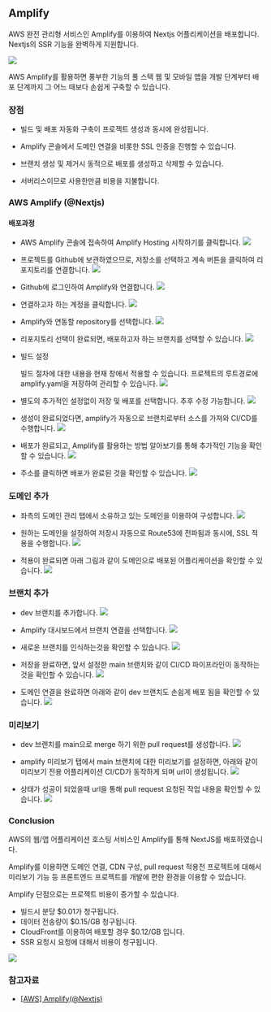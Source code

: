 ## Amplify

AWS 완전 관리형 서비스인 Amplify를 이용하여 Nextjs 어플리케이션을 배포합니다.
Nextjs의 SSR 기능을 완벽하게 지원합니다.

![](./img/Amplify.png)

AWS Amplify를 활용하면 풍부한 기능의 풀 스택 웹 및 모바일 앱을 개발 단계부터 배포 단계까지 그 어느 때보다 손쉽게 구축할 수 있습니다.

### 장점

- 빌드 및 배포 자동화 구축이 프로젝트 생성과 동시에 완성됩니다.

- Amplify 콘솔에서 도메인 연결을 비롯한 SSL 인증을 진행할 수 있습니다.

- 브랜치 생성 및 제거시 동적으로 배포를 생성하고 삭제할 수 있습니다.

- 서버리스이므로 사용한만큼 비용을 지불합니다.

### AWS Amplify (@Nextjs)

#### 배포과정

- AWS Amplify 콘솔에 접속하여 Amplify Hosting 시작하기를 클릭합니다.
  ![](./img/Amplify1.png)

- 프로젝트를 Github에 보관하였으므로, 저장소를 선택하고 계속 버튼을 클릭하여 리포지토리를 연결합니다.
  ![](./img/Amplify2.png)

- Github에 로그인하여 Amplify와 연결합니다.
  ![](./img/Amplify3.png)

- 연결하고자 하는 계정을 클릭합니다.
  ![](./img/Amplify4.png)

- Amplify와 연동할 repository를 선택합니다.
  ![](./img/Amplify5.png)

- 리포지토리 선택이 완료되면, 배포하고자 하는 브랜치를 선택할 수 있습니다.
  ![](./img/Amplify6.png)

- 빌드 설정

  빌드 절차에 대한 내용을 현재 창에서 적용할 수 있습니다.
  프로젝트의 루트경로에 amplify.yaml을 저장하여 관리할 수 있습니다.
  ![](./img/Amplify7.png)

- 별도의 추가적인 설정없이 저장 및 배포를 선택합니다. 추후 수정 가능합니다.
  ![](./img/Amplify8.png)

- 생성이 완료되었다면, amplify가 자동으로 브랜치로부터 소스를 가져와 CI/CD를 수행합니다.
  ![](./img/Amplify9.png)

- 배포가 완료되고, Amplify를 활용하는 방법 알아보기를 통해 추가적인 기능을 확인할 수 있습니다.
  ![](./img/Amplify10.png)

- 주소를 클릭하면 배포가 완료된 것을 확인할 수 있습니다.
  ![](./img/Amplify11.png)

### 도메인 추가

- 좌측의 도메인 관리 탭에서 소유하고 있는 도메인을 이용하여 구성합니다.
  ![](./img/Amplify12.png)

- 원하는 도메인을 설정하여 저장시 자동으로 Route53에 전파됨과 동시에, SSL 적용을 수행합니다.
  ![](./img/Amplify13.png)

- 적용이 완료되면 아래 그림과 같이 도메인으로 배포된 어플리케이션을 확인할 수 있습니다.
  ![](./img/Amplify14.png)

### 브랜치 추가

- dev 브랜치를 추가합니다.
  ![](./img/Amplify15.png)

- Amplify 대시보드에서 브랜치 연결을 선택합니다.
  ![](./img/Amplify16.png)

- 새로운 브랜치를 인식하는것을 확인할 수 있습니다.
  ![](./img/Amplify17.png)

- 저장을 완료하면, 앞서 설정한 main 브랜치와 같이 CI/CD 파이프라인이 동작하는 것을 확인할 수 있습니다.
  ![](./img/Amplify18.png)

- 도메인 연결을 완료하면 아래와 같이 dev 브랜치도 손쉽게 배포 됨을 확인할 수 있습니다.
  ![](./img/Amplify19.png)

### 미리보기

- dev 브랜치를 main으로 merge 하기 위한 pull request를 생성합니다.
  ![](./img/Amplify20.png)

- amplify 미리보기 탭에서 main 브랜치에 대한 미리보기를 설정하면, 아래와 같이 미리보기 전용 어플리케이션 CI/CD가 동작하게 되며 url이 생성됩니다.
  ![](./img/Amplify21.png)

- 상태가 성공이 되었을때 url을 통해 pull request 요청된 작업 내용을 확인할 수 있습니다.
  ![](./img/Amplify22.png)

### Conclusion

AWS의 웹/앱 어플리케이션 호스팅 서비스인 Amplify를 통해 NextJS를 배포하였습니다.

Amplify를 이용하면 도메인 연결, CDN 구성, pull request 적용전 프로젝트에 대해서 미리보기 기능 등 프론트엔드 프로젝트를 개발에 편한 환경을 이용할 수 있습니다.

Amplify 단점으로는 프로젝트 비용이 증가할 수 있습니다.

- 빌드시 분당 $0.01가 청구됩니다.
- 데이터 전송량이 $0.15/GB 청구됩니다.
- CloudFront를 이용하여 배포할 경우 $0.12/GB 입니다.
- SSR 요청시 요청에 대해서 비용이 청구됩니다.

![](./img/Amplify23.png)

### 참고자료

- [[AWS] Amplify(@Nextjs)](https://velog.io/@xgro/AWS-Amplify-Nextjs)
